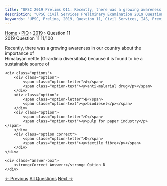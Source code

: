 ```yaml
---
title: "UPSC 2019 Prelims Q11: Recently, there was a growing awareness in our country about..."
description: "UPSC Civil Services Preliminary Examination 2019 Question 11 with options and answer"
keywords: "UPSC, Prelims, 2019, Question 11, Civil Services, IAS, Previous Year Questions"
---
```


<nav class="breadcrumb">
    <a href="../../">Home</a>
    <span>›</span>
    <a href="../">PIQ</a>
    <span>›</span>
    <a href="./">2019</a>
    <span>›</span>
    <span>Question 11</span>
</nav>

<div class="question-header">
    <div class="question-meta">
        <span class="year-badge">2019</span>
        <span class="question-number">Question 11</span>
        <span class="progress">11/100</span>
    </div>
    <div class="progress-bar">
        <div class="progress-fill" style="width: 11.0%"></div>
    </div>
</div>

<div class="question-content">
    <div class="question-text">
        <p>Recently, there was a growing awareness in our country about the importance of<br />
Himalayan nettle (Girardinia diversifolia) because it is found to be a<br />
sustainable source of</p>
    </div>
    
    <div class="options">
        <div class="option">
            <span class="option-letter">A</span>
            <span class="option-text"><p>anti-malarial drug</p></span>
        </div>
        <div class="option">
            <span class="option-letter">B</span>
            <span class="option-text"><p>biodiesel</p></span>
        </div>
        <div class="option">
            <span class="option-letter">C</span>
            <span class="option-text"><p>pulp for paper industry</p></span>
        </div>
        <div class="option correct">
            <span class="option-letter">D</span>
            <span class="option-text"><p>textile fibre</p></span>
        </div>
    </div>

    <div class="answer-box">
        <strong>Correct Answer:</strong> Option D
    </div>
</div>

<div class="question-nav">
    <a href="../q010-under-which-schedule-of-the-constitution-of-india/" class="nav-btn prev">← Previous</a>
    <a href="../" class="nav-btn center">All Questions</a>
    <a href="../q012-for-the-measurementestimation-of-which-of-the-foll/" class="nav-btn next">Next →</a>
</div>
